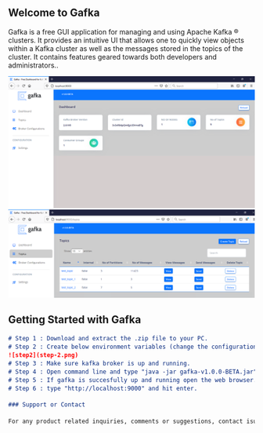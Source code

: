 ## Welcome to Gafka

Gafka is a free GUI application for managing and using Apache Kafka ® clusters. It provides an intuitive UI that allows one to quickly view objects within a Kafka cluster as well as the messages stored in the topics of the cluster. It contains features geared towards both developers and administrators..

![Gafka](gafka-img-1.PNG)
![Gafka](gafka-img-2.PNG)

## Getting Started with Gafka

```markdown
# Step 1 : Download and extract the .zip file to your PC.
# Step 2 : Create below environment variables (change the configuration if you run kafka broker in a deferent port)
![step2](step-2.png)
# Step 3 : Make sure kafka broker is up and running. 
# Step 4 : Open command line and type "java -jar gafka-v1.0.0-BETA.jar".
# Step 5 : If gafka is succesfully up and running open the web browser.
# Step 6 : type "http://localhost:9000" and hit enter.

### Support or Contact
 
For any product related inquiries, comments or suggestions, contact isurujayakantha@outlook.com. 
